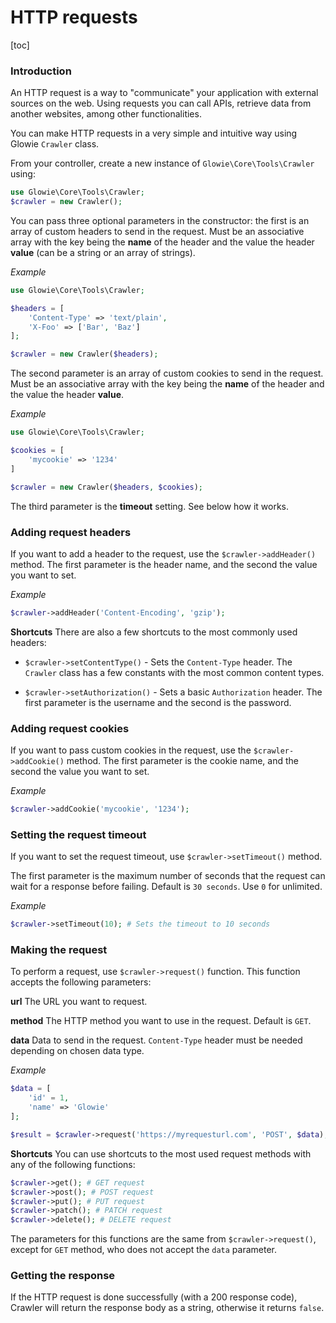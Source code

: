 # HTTP requests

[toc]

### Introduction
An HTTP request is a way to "communicate" your application with external sources on the web. Using requests you can call APIs, retrieve data from another websites, among other functionalities.

You can make HTTP requests in a very simple and intuitive way using Glowie `Crawler` class.

From your controller, create a new instance of `Glowie\Core\Tools\Crawler` using:

```php
use Glowie\Core\Tools\Crawler;
$crawler = new Crawler();
```

You can pass three optional parameters in the constructor: the first is an array of custom headers to send in the request. Must be an associative array with the key being the **name** of the header and the value the header **value** (can be a string or an array of strings).

_Example_
```php
use Glowie\Core\Tools\Crawler;

$headers = [
    'Content-Type' => 'text/plain',
    'X-Foo' => ['Bar', 'Baz']
];

$crawler = new Crawler($headers);
```

The second parameter is an array of custom cookies to send in the request. Must be an associative array with the key being the **name** of the header and the value the header **value**.

_Example_
```php
use Glowie\Core\Tools\Crawler;

$cookies = [
    'mycookie' => '1234'
]

$crawler = new Crawler($headers, $cookies);
```

The third parameter is the **timeout** setting. See below how it works.

### Adding request headers
If you want to add a header to the request, use the `$crawler->addHeader()` method. The first parameter is the header name, and the second the value you want to set.

_Example_
```php
$crawler->addHeader('Content-Encoding', 'gzip');
```

**Shortcuts**
There are also a few shortcuts to the most commonly used headers:

- `$crawler->setContentType()` - Sets the `Content-Type` header. The `Crawler` class has a few constants with the most common content types.

- `$crawler->setAuthorization()` - Sets a basic `Authorization` header. The first parameter is the username and the second is the password.

### Adding request cookies
If you want to pass custom cookies in the request, use the `$crawler->addCookie()` method. The first parameter is the cookie name, and the second the value you want to set.

_Example_
```php
$crawler->addCookie('mycookie', '1234');
```

### Setting the request timeout
If you want to set the request timeout, use `$crawler->setTimeout()` method.

The first parameter is the maximum number of seconds that the request can wait for a response before failing. Default is `30 seconds`. Use `0` for unlimited.

_Example_
```php
$crawler->setTimeout(10); # Sets the timeout to 10 seconds
```

### Making the request
To perform a request, use `$crawler->request()` function. This function accepts the following parameters:

**url**
The URL you want to request.

**method**
The HTTP method you want to use in the request. Default is `GET`.

**data**
Data to send in the request. `Content-Type` header must be needed depending on chosen data type.

_Example_
```php
$data = [
    'id' = 1,
    'name' => 'Glowie'
];

$result = $crawler->request('https://myrequesturl.com', 'POST', $data);
```

**Shortcuts**
You can use shortcuts to the most used request methods with any of the following functions:

```php
$crawler->get(); # GET request
$crawler->post(); # POST request
$crawler->put(); # PUT request
$crawler->patch(); # PATCH request
$crawler->delete(); # DELETE request
```

The parameters for this functions are the same from `$crawler->request()`, except for `GET` method, who does not accept the `data` parameter.

### Getting the response
If the HTTP request is done successfully (with a 200 response code), Crawler will return the response body as a string, otherwise it returns `false`.